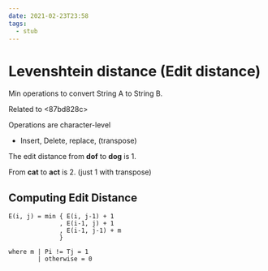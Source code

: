 ```yaml
---
date: 2021-02-23T23:58
tags: 
  - stub
---
```


# Levenshtein distance (Edit distance)

Min operations to convert String A to String B.

Related to <87bd828c> 

Operations are character-level
- Insert, Delete, replace, (transpose)

The edit distance from **dof** to **dog** is 1.

From **cat** to **act** is 2. (just 1 with transpose)

## Computing Edit Distance

```
E(i, j) = min { E(i, j-1) + 1
              , E(i-1, j) + 1
              , E(i-1, j-1) + m
              }

where m | Pi != Tj = 1
        | otherwise = 0
```
